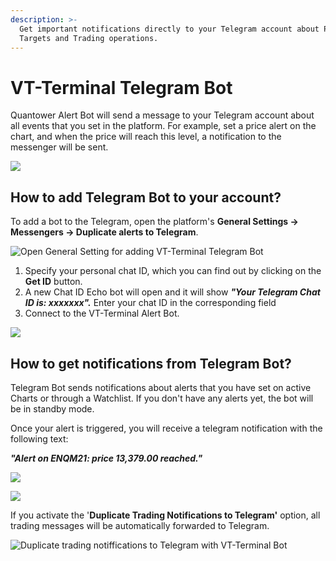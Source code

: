 ```yaml
---
description: >-
  Get important notifications directly to your Telegram account about Price
  Targets and Trading operations.
---
```


# VT-Terminal Telegram Bot

Quantower Alert Bot will send a message to your Telegram account about all events that you set in the platform. For example, set a price alert on the chart, and when the price will reach this level, a notification to the messenger will be sent.

![](../.gitbook/assets/telegram-alerts.gif)

## How to add Telegram Bot to your account?

To add a bot to the Telegram, open the platform's **General Settings -> Messengers -> Duplicate alerts to Telegram**.

![Open General Setting for adding VT-Terminal Telegram Bot](<../.gitbook/assets/image (171).png>)

1. Specify your personal chat ID, which you can find out by clicking on the **Get ID** button.&#x20;
2. A new Chat ID Echo bot will open and it will show _**"Your Telegram Chat ID is: xxxxxxx".**_ Enter your chat ID in the corresponding field
3. Connect to the VT-Terminal Alert Bot.

![](<../.gitbook/assets/image (137).png>)

## How to get notifications from Telegram Bot?

Telegram Bot sends notifications about alerts that you have set on active Charts or through a Watchlist. If you don't have any alerts yet, the bot will be in standby mode.

Once your alert is triggered, you will receive a telegram notification with the following text:&#x20;

_**"Alert on ENQM21: price 13,379.00 reached."**_

![](<../.gitbook/assets/image (173).png>)

![](<../.gitbook/assets/image (172).png>)

If you activate the '**Duplicate Trading Notifications to Telegram'** option, all trading messages will be automatically forwarded to Telegram.

![Duplicate trading notiffications to Telegram with VT-Terminal Bot ](<../.gitbook/assets/image (169).png>)
